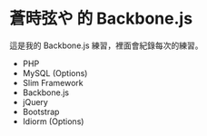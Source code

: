 # 蒼時弦や 的 Backbone.js

這是我的 Backbone.js 練習，裡面會紀錄每次的練習。

* PHP
* MySQL (Options)
* Slim Framework
* Backbone.js
* jQuery
* Bootstrap
* Idiorm (Options)

